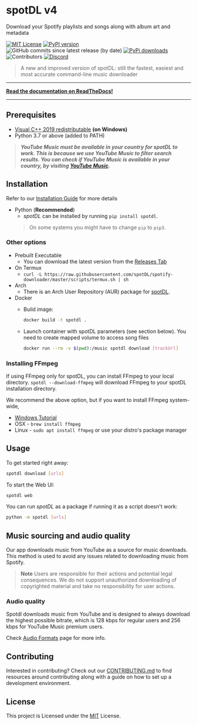 # spotDL v4

Download your Spotify playlists and songs along with album art and metadata

[![MIT License](https://img.shields.io/github/license/spotdl/spotify-downloader?color=44CC11&style=flat-square)](https://github.com/spotDL/spotify-downloader/blob/master/LICENSE)
[![PyPI version](https://img.shields.io/pypi/pyversions/spotDL?color=%2344CC11&style=flat-square)](https://pypi.org/project/spotdl/)
![GitHub commits since latest release (by date)](https://img.shields.io/github/commits-since/spotDL/spotify-downloader/latest?color=44CC11&style=flat-square)
[![PyPi downloads](https://img.shields.io/pypi/dw/spotDL?label=downloads@pypi&color=344CC11&style=flat-square)](https://pypi.org/project/spotdl/)
![Contributors](https://img.shields.io/github/contributors/spotDL/spotify-downloader?style=flat-square)
[![Discord](https://img.shields.io/discord/771628785447337985?label=discord&logo=discord&style=flat-square)](https://discord.gg/xCa23pwJWY)

> A new and improved version of spotDL: still the fastest, easiest and most accurate
> command-line music downloader

______________________________________________________________________

**[Read the documentation on ReadTheDocs!](http://spotdl.rtfd.io/)**

______________________________________________________________________

## Prerequisites

- [Visual C++ 2019 redistributable](https://docs.microsoft.com/en-us/cpp/windows/latest-supported-vc-redist?view=msvc-170#visual-studio-2015-2017-2019-and-2022)
  **(on Windows)**
- Python 3.7 or above (added to PATH)

> **_YouTube Music must be available in your country for spotDL to work. This is because we use
> YouTube Music to filter search results. You can check if YouTube Music is available in your
> country, by visiting [YouTube Music](https://music.youtube.com)._**

## Installation

Refer to our [Installation Guide](https://spotdl.rtfd.io/en/latest/installation/) for more
details

- Python (**Recommended**)
    - _spotDL_ can be installed by running `pip install spotdl`.
  > On some systems you might have to change `pip` to `pip3`.

### Other options

- Prebuilt Executable
    - You can download the latest version from the
      [Releases Tab](https://github.com/spotDL/spotify-downloader/releases)
- On Termux
    - `curl -L https://raw.githubusercontent.com/spotDL/spotify-downloader/master/scripts/termux.sh | sh`
- Arch
    - There is an Arch User Repository (AUR) package for
      [spotDL](https://aur.archlinux.org/packages/python-spotdl/).
- Docker
    - Build image:

      ```bash
      docker build -t spotdl .
      ```

    - Launch container with spotDL parameters (see section below). You need to create mapped
      volume to access song files

      ```bash
      docker run --rm -v $(pwd):/music spotdl download [trackUrl]
      ```

### Installing FFmpeg

If using FFmpeg only for spotDL, you can install FFmpeg to your local directory.
`spotdl --download-ffmpeg` will download FFmpeg to your spotDL installation directory.

We recommend the above option, but if you want to install FFmpeg system-wide,

- [Windows Tutorial](https://windowsloop.com/install-ffmpeg-windows-10/)
- OSX - `brew install ffmpeg`
- Linux - `sudo apt install ffmpeg` or use your distro's package manager

## Usage

To get started right away:

```sh
spotdl download [urls]
```

To start the Web UI:

```sh
spotdl web
```

You can run _spotDL_ as a package if running it as a script doesn't work:

```sh
python -m spotdl [urls]
```

## Music sourcing and audio quality

Our app downloads music from YouTube as a source for music downloads. This method is used to avoid
any issues related to downloading music from Spotify.

> **Note**
> Users are responsible for their actions and potential legal consequences. We do not support
> unauthorized downloading of copyrighted material and take no responsibility for user actions.

### Audio quality

Spotdl downloads music from YouTube and is designed to always download the highest possible bitrate,
which is 128 kbps for regular users and 256 kbps for YouTube Music premium users.

Check [Audio Formats](USAGE#audio-formats-and-quality) page for more info.

## Contributing

Interested in contributing? Check out our [CONTRIBUTING.md](CONTRIBUTING) to find
resources around contributing along with a guide on how to set up a development environment.

## License

This project is Licensed under
the [MIT](https://github.com/spotDL/spotify-downloader/blob/master/LICENSE) License.